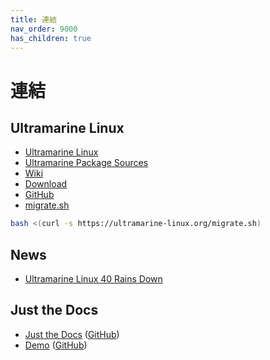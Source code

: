 ```yaml
---
title: 連結
nav_order: 9000
has_children: true
---
```



# 連結




## Ultramarine Linux

* [Ultramarine Linux](https://ultramarine-linux.org/)
* [Ultramarine Package Sources](https://github.com/Ultramarine-Linux/packages)
* [Wiki](https://wiki.ultramarine-linux.org/en/welcome/)
* [Download](https://ultramarine-linux.org/download/)
* [GitHub](https://github.com/Ultramarine-Linux)
* [migrate.sh](https://github.com/Ultramarine-Linux/website/blob/main/static/migrate.sh)

``` sh
bash <(curl -s https://ultramarine-linux.org/migrate.sh)
```




## News

* [Ultramarine Linux 40 Rains Down](https://blog.fyralabs.com/ultramarine-40-release/)




## Just the Docs

* [Just the Docs](https://pmarsceill.github.io/just-the-docs/) ([GitHub](https://github.com/pmarsceill/just-the-docs))
* [Demo](https://pmarsceill.github.io/jtd-remote/) ([GitHub](https://github.com/pmarsceill/jtd-remote))
